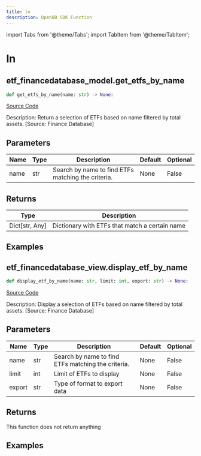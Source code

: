 ```yaml
---
title: ln
description: OpenBB SDK Function
---
```


import Tabs from '@theme/Tabs';
import TabItem from '@theme/TabItem';

# ln

<Tabs>
<TabItem value="model" label="Model" default>

## etf_financedatabase_model.get_etfs_by_name

```python title='openbb_terminal/etf/financedatabase_model.py'
def get_etfs_by_name(name: str) -> None:
```
[Source Code](https://github.com/OpenBB-finance/OpenBBTerminal/tree/main/openbb_terminal/etf/financedatabase_model.py#L15)

Description: Return a selection of ETFs based on name filtered by total assets. [Source: Finance Database]

## Parameters

| Name | Type | Description | Default | Optional |
| ---- | ---- | ----------- | ------- | -------- |
| name | str | Search by name to find ETFs matching the criteria. | None | False |

## Returns

| Type | Description |
| ---- | ----------- |
| Dict[str, Any] | Dictionary with ETFs that match a certain name |

## Examples



</TabItem>
<TabItem value="view" label="View">

## etf_financedatabase_view.display_etf_by_name

```python title='openbb_terminal/etf/financedatabase_view.py'
def display_etf_by_name(name: str, limit: int, export: str) -> None:
```
[Source Code](https://github.com/OpenBB-finance/OpenBBTerminal/tree/main/openbb_terminal/etf/financedatabase_view.py#L18)

Description: Display a selection of ETFs based on name filtered by total assets. [Source: Finance Database]

## Parameters

| Name | Type | Description | Default | Optional |
| ---- | ---- | ----------- | ------- | -------- |
| name | str | Search by name to find ETFs matching the criteria. | None | False |
| limit | int | Limit of ETFs to display | None | False |
| export | str | Type of format to export data | None | False |

## Returns

This function does not return anything

## Examples



</TabItem>
</Tabs>